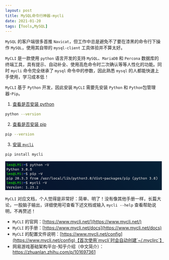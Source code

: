 ```yaml
---
layout: post
title: MySQL命令行神器-mycli
date: 2021-01-20
tags: [Tools,MySQL]
---
```


`MySQL` 的客户端很多首推 `Navicat`，但工作中总是避免不了要在漆黑的命令行下操作 `MySQL`，使用其自带的 `mysql-client` 工具体验并不算太好。

`MyCLI` 是一款使用 `python` 语言开发的支持 `MySQL`、`MariaDB` 和 `Percona` 数据库的终端工具，具有提示、自动补全、使用高危命令时二次确认等等人性化的功能。同时 `mycli` 命令完全继承了 `mysql` 命令中的参数，因此熟悉 `mysql` 的人都能快速上手使用，学习成本低！

`MyCLI` 基于 `Python` 开发，因此安装 `MyCLI` 需要先安装 `Python` 和 `Python`包管理器-`Pip`。

1. [查看是否安装 python](https://www.runoob.com/python3/python3-install.html)

```sh
python --version
```

2. [查看是否安装 pip](https://www.runoob.com/w3cnote/python-pip-install-usage.html)

```sh
pip --version
```


3. [安装 `mycli`](https://www.mycli.net/install)

```sh
pip install mycli
```

![mycli-install-verify.png](/images/article/mycli-install-verify.png)

`MyCLI` 对应文档，个人觉得是非常好：简单、明了！没有像其他手册一样，长篇大论，一股脑子输出，详细使用可查看下述文档或输入 `mycli --help` 查看帮助说明，不再赘述！

- `MyCLI` 的官网：[https://www.mycli.net/](https://www.mycli.net/)
- `MyCLI` 的手册：[https://www.mycli.net/docs](https://www.mycli.net/docs)
- `MyCLI` 的配置文件说明：[https://www.mycli.net/config](https://www.mycli.net/config)【首次使用`mycli`时会自动创建`~/.myclirc`】
- 网易游戏基础架构平台-知乎介绍（中文简介）：https://zhuanlan.zhihu.com/p/101697361
